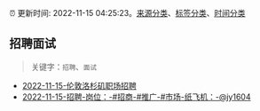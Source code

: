 :alarm_clock: 更新时间: 2022-11-15 04:25:23。[来源分类](../README.md)、[标签分类](../TAGS.md)、[时间分类](../TIMELINE.md)

## 招聘面试


> 关键字：`招聘`、`面试`



- [2022-11-15-伦敦洛杉矶职场招聘](https://www.v2ex.com/t/895362) 
- [2022-11-15-招聘-岗位：-#招商-#推广-#市场-纸飞机：-@jy1604](https://www.v2ex.com/t/895323) 